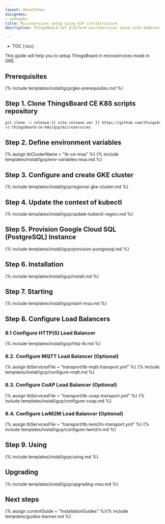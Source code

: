 ```yaml
---
layout: docwithnav
assignees:
- ashvayka
title: Microservices setup using GCP infrastructure
description: ThingsBoard IoT platform microservices setup with Kubernetes in GKE

---
```


* TOC
{:toc}

This guide will help you to setup ThingsBoard in microservices mode in GKE. 

## Prerequisites

{% include templates/install/gcp/gke-prerequisites.md %}


## Step 1. Clone ThingsBoard CE K8S scripts repository

```bash
git clone -b release-{{ site.release.ver }} https://github.com/thingsboard/thingsboard-ce-k8s.git
cd thingsboard-ce-k8s/gcp/microservices
```

## Step 2. Define environment variables

{% assign tbClusterName = "tb-ce-msa" %}
{% include templates/install/gcp/env-variables-msa.md %}

## Step 3. Configure and create GKE cluster

{% include templates/install/gcp/regional-gke-cluster.md %}

## Step 4. Update the context of kubectl

{% include templates/install/gcp/update-kubectl-region.md %}

## Step 5. Provision Google Cloud SQL (PostgreSQL) Instance

{% include templates/install/gcp/provision-postgresql.md %}

## Step 6. Installation

{% include templates/install/gcp/install.md %}

## Step 7. Starting

{% include templates/install/gcp/start-msa.md %}

## Step 8. Configure Load Balancers

### 8.1 Configure HTTP(S) Load Balancer

{% include templates/install/gcp/http-lb.md %}

### 8.2. Configure MQTT Load Balancer (Optional)

{% assign tbServicesFile = "transport/tb-mqtt-transport.yml" %}
{% include templates/install/gcp/configure-mqtt.md %}

### 8.3. Configure CoAP Load Balancer (Optional)

{% assign tbServicesFile = "transport/tb-coap-transport.yml" %}
{% include templates/install/gcp/configure-coap.md %}

### 8.4. Configure LwM2M Load Balancer (Optional)

{% assign tbServicesFile = "transport/tb-lwm2m-transport.yml" %}
{% include templates/install/gcp/configure-lwm2m.md %}

## Step 9. Using

{% include templates/install/gcp/using.md %}

## Upgrading

{% include templates/install/gcp/upgrading-msa.md %}

## Next steps

{% assign currentGuide = "InstallationGuides" %}{% include templates/guides-banner.md %}